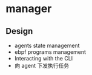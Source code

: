 # manager

## Design
- agents state management
- ebpf programs management
- Interacting with the CLI
- 向 agent 下发执行任务

